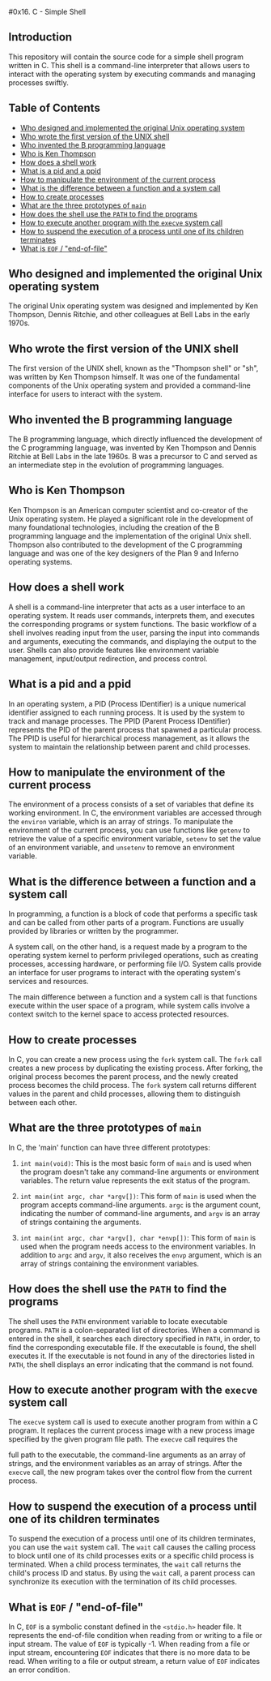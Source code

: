 #0x16. C - Simple Shell

## Introduction
This repository will contain the source code for a simple shell program written in C. This shell is a command-line interpreter that allows users to interact with the operating system by executing commands and managing processes swiftly.

## Table of Contents
- [Who designed and implemented the original Unix operating system](#who-designed-and-implemented-the-original-unix-operating-system)
- [Who wrote the first version of the UNIX shell](#who-wrote-the-first-version-of-the-unix-shell)
- [Who invented the B programming language](#who-invented-the-b-programming-language)
- [Who is Ken Thompson](#who-is-ken-thompson)
- [How does a shell work](#how-does-a-shell-work)
- [What is a pid and a ppid](#what-is-a-pid-and-a-ppid)
- [How to manipulate the environment of the current process](#how-to-manipulate-the-environment-of-the-current-process)
- [What is the difference between a function and a system call](#what-is-the-difference-between-a-function-and-a-system-call)
- [How to create processes](#how-to-create-processes)
- [What are the three prototypes of `main`](#what-are-the-three-prototypes-of-main)
- [How does the shell use the `PATH` to find the programs](#how-does-the-shell-use-the-path-to-find-the-programs)
- [How to execute another program with the `execve` system call](#how-to-execute-another-program-with-the-execve-system-call)
- [How to suspend the execution of a process until one of its children terminates](#how-to-suspend-the-execution-of-a-process-until-one-of-its-children-terminates)
- [What is `EOF` / "end-of-file"](#what-is-eof--end-of-file)

## Who designed and implemented the original Unix operating system
The original Unix operating system was designed and implemented by Ken Thompson, Dennis Ritchie, and other colleagues at Bell Labs in the early 1970s. 

## Who wrote the first version of the UNIX shell
The first version of the UNIX shell, known as the "Thompson shell" or "sh", was written by Ken Thompson himself. It was one of the fundamental components of the Unix operating system and provided a command-line interface for users to interact with the system.

## Who invented the B programming language
The B programming language, which directly influenced the development of the C programming language, was invented by Ken Thompson and Dennis Ritchie at Bell Labs in the late 1960s. B was a precursor to C and served as an intermediate step in the evolution of programming languages.

## Who is Ken Thompson
Ken Thompson is an American computer scientist and co-creator of the Unix operating system. He played a significant role in the development of many foundational technologies, including the creation of the B programming language and the implementation of the original Unix shell. Thompson also contributed to the development of the C programming language and was one of the key designers of the Plan 9 and Inferno operating systems.

## How does a shell work
A shell is a command-line interpreter that acts as a user interface to an operating system. It reads user commands, interprets them, and executes the corresponding programs or system functions. The basic workflow of a shell involves reading input from the user, parsing the input into commands and arguments, executing the commands, and displaying the output to the user. Shells can also provide features like environment variable management, input/output redirection, and process control.

## What is a pid and a ppid
In an operating system, a PID (Process IDentifier) is a unique numerical identifier assigned to each running process. It is used by the system to track and manage processes. The PPID (Parent Process IDentifier) represents the PID of the parent process that spawned a particular process. The PPID is useful for hierarchical process management, as it allows the system to maintain the relationship between parent and child processes.

## How to manipulate the environment of the current process
The environment of a process consists of a set of variables that define its working environment. In C, the environment variables are accessed through the `environ` variable, which is an array of strings. To manipulate the environment of the current process, you can use functions like `getenv` to retrieve the value of a specific environment variable, `setenv` to set the value of an environment variable, and `unsetenv` to remove an environment variable.

## What is the difference between a function and a system call
In programming, a function is a block of code that performs a specific task and can be called from other parts of a program. Functions are usually provided by libraries or written by the programmer.

A system call, on the other hand, is a request made by a program to the operating system kernel to perform privileged operations, such as creating processes, accessing hardware, or performing file I/O. System calls provide an interface for user programs to interact with the operating system's services and resources.

The main difference between a function and a system call is that functions execute within the user space of a program, while system calls involve a context switch to the kernel space to access protected resources.

## How to create processes
In C, you can create a new process using the `fork` system call. The `fork` call creates a new process by duplicating the existing process. After forking, the original process becomes the parent process, and the newly created process becomes the child process. The `fork` system call returns different values in the parent and child processes, allowing them to distinguish between each other.

## What are the three prototypes of `main`
In C, the 'main' function can have three different prototypes:

1. `int main(void)`: This is the most basic form of `main` and is used when the program doesn't take any command-line arguments or environment variables. The return value represents the exit status of the program.

2. `int main(int argc, char *argv[])`: This form of `main` is used when the program accepts command-line arguments. `argc` is the argument count, indicating the number of command-line arguments, and `argv` is an array of strings containing the arguments.

3. `int main(int argc, char *argv[], char *envp[])`: This form of `main` is used when the program needs access to the environment variables. In addition to `argc` and `argv`, it also receives the `envp` argument, which is an array of strings containing the environment variables.

## How does the shell use the `PATH` to find the programs
The shell uses the `PATH` environment variable to locate executable programs. `PATH` is a colon-separated list of directories. When a command is entered in the shell, it searches each directory specified in `PATH`, in order, to find the corresponding executable file. If the executable is found, the shell executes it. If the executable is not found in any of the directories listed in `PATH`, the shell displays an error indicating that the command is not found.

## How to execute another program with the `execve` system call
The `execve` system call is used to execute another program from within a C program. It replaces the current process image with a new process image specified by the given program file path. The `execve` call requires the

 full path to the executable, the command-line arguments as an array of strings, and the environment variables as an array of strings. After the `execve` call, the new program takes over the control flow from the current process.

## How to suspend the execution of a process until one of its children terminates
To suspend the execution of a process until one of its children terminates, you can use the `wait` system call. The `wait` call causes the calling process to block until one of its child processes exits or a specific child process is terminated. When a child process terminates, the `wait` call returns the child's process ID and status. By using the `wait` call, a parent process can synchronize its execution with the termination of its child processes.

## What is `EOF` / "end-of-file"
In C, `EOF` is a symbolic constant defined in the `<stdio.h>` header file. It represents the end-of-file condition when reading from or writing to a file or input stream. The value of `EOF` is typically -1. When reading from a file or input stream, encountering `EOF` indicates that there is no more data to be read. When writing to a file or output stream, a return value of `EOF` indicates an error condition.
